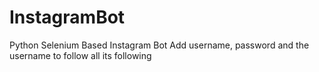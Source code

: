 # InstagramBot
Python Selenium Based Instagram Bot
Add username, password and the username to follow all its following
